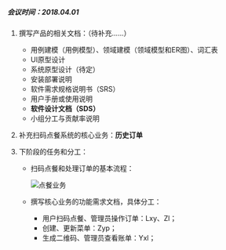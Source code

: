 ##### 会议时间：2018.04.01

1. 撰写产品的相关文档：（待补充......）

   - 用例建模（用例模型）、领域建模（领域模型和ER图）、词汇表
   - UI原型设计
   - 系统原型设计（待定）
   - 安装部署说明
   - 软件需求规格说明书（SRS）
   - 用户手册或使用说明
   - **软件设计文档（SDS）**
   - 小组分工与贡献率说明

2. 补充扫码点餐系统的核心业务：**历史订单**

3. 下阶段的任务和分工：

   - 扫码点餐和处理订单的基本流程：

     ![点餐业务](../UseCases/img_use_case/点餐业务.jpg)

   - 撰写核心业务的功能需求文档，具体分工：

     - 用户扫码点餐、管理员操作订单：Lxy、Zl；
     - 创建、更新菜单：Zyp；
     - 生成二维码、管理员查看账单：Yxl；